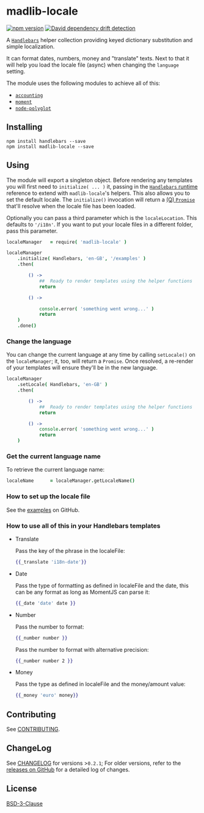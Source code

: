 # madlib-locale

[![npm version](https://badge.fury.io/js/madlib-locale.svg)](http://badge.fury.io/js/madlib-locale)
[![David dependency drift detection](https://david-dm.org/marviq/madlib-locale.svg)](https://david-dm.org/marviq/madlib-locale)

A [`Handlebars`](https://github.com/wycats/handlebars.js#readme) helper collection providing keyed dictionary substitution and simple localization.

It can format dates, numbers, money and "translate" texts.  Next to that it will help you load the locale file (async) when changing the `language` setting.

The module uses the following modules to achieve all of this:
- [`accounting`](http://openexchangerates.github.io/accounting.js/)
- [`moment`](http://momentjs.com/)
- [`node-polyglot`](http://airbnb.github.com/polyglot.js)

## Installing

```shell
npm install handlebars --save
npm install madlib-locale --save
```


## Using

The module will export a singleton object.  Before rendering any templates you will first need to `initialize( ... )` it, passing in the
[`Handlebars` runtime](http://handlebarsjs.com/installation.html#npm) reference to extend with `madlib-locale`'s helpers.  This also allows you to set the
default locale.  The `initialize()` invocation will return a [(Q) `Promise`](https://github.com/kriskowal/q) that'll resolve when the locale file has been
loaded.

Optionally you can pass a third parameter which is the `localeLocation`.  This defaults to `'/i18n'`.  If you want to put your locale files in a different
folder, pass this parameter.

```coffee
localeManager   = require( 'madlib-locale' )

localeManager
    .initialize( Handlebars, 'en-GB', '/examples' )
    .then(

        () ->
            ##  Ready to render templates using the helper functions
            return

        () ->

            console.error( 'something went wrong...' )
            return
    )
    .done()
```


### Change the language

You can change the current language at any time by calling `setLocale()` on the `localeManager`; it, too, will return a `Promise`.  Once resolved, a re-render
of your templates will ensure they'll be in the new language.

```coffee
localeManager
    .setLocale( Handlebars, 'en-GB' )
    .then(

        () ->
            ##  Ready to render templates using the helper functions
            return

        () ->
            console.error( 'something went wrong...' )
            return
    )
```


### Get the current language name

To retrieve the current language name:

```coffee
localeName      = localeManager.getLocaleName()
```


### How to set up the locale file

See the [examples](https://github.com/marviq/madlib-locale/blob/develop/examples/) on GitHub.


### How to use all of this in your Handlebars templates

  * Translate

    Pass the key of the phrase in the localeFile:

    ```hbs
    {{_translate 'i18n-date'}}
    ```

  * Date

    Pass the type of formatting as defined in localeFile and the date, this can be any format as long as MomentJS can parse it:

    ```hbs
    {{_date 'date' date }}
    ```

  * Number

    Pass the number to format:

    ```hbs
    {{_number number }}
    ```

    Pass the number to format with alternative precision:

    ```hbs
    {{_number number 2 }}
    ```

  * Money

    Pass the type as defined in localeFile and the money/amount value:

    ```hbs
    {{_money 'euro' money}}
    ```


## Contributing

See [CONTRIBUTING](./CONTRIBUTING.md).


## ChangeLog

See [CHANGELOG](./CHANGELOG.md) for versions >`0.2.1`;  For older versions, refer to the
[releases on GitHub](https://github.com/marviq/madlib-locale/releases?after=v0.3.0) for a detailed log of changes.


## License

[BSD-3-Clause](LICENSE)
